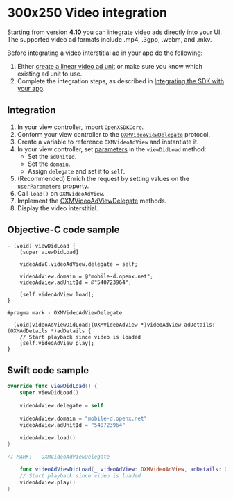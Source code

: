 300x250 Video integration
==============================

Starting from version **4.10** you can integrate video ads directly into your UI. The supported video ad formats include .mp4, .3gpp, .webm, and .mkv.

Before integrating a video interstitial ad in your app do the following:

1.  Either [create a linear video ad unit](https://docs.openx.com/Content/publishers/inventory-adunits-video-linear.html) or make sure you know which existing ad unit to use.
2.  Complete the integration steps, as described in [Integrating the SDK with your app](ios-sdk-integration.md).

Integration
------------------------

1.  In your view controller, import `OpenXSDKCore`.
2.  Conform your view controller to the [`OXMVideoViewDelegate`](ios-sdk-delegates.md#oxminterstitialcontrollerdelegate-protocol) protocol.
3.  Create a variable to reference `OXMVideoAdView` and instantiate it.
4.  In your view controller, set [parameters](ios-sdk-parameters.md) in the `viewDidLoad` method:  
    - Set the `adUnitId`. 
    - Set the `domain`.
    - Assign `delegate` and set it to `self`.
6. (Recommended) Enrich the request by setting values on the [`userParameters`](ios-sdk-parameters.md#oxmuserparameters) property.    
6.  Call `load()` on `OXMVideoAdView`.
7.  Implement the [OXMVideoAdViewDelegate](ios-sdk-delegates.md#OXMVideoAdViewDelegate-protocol) methods.
8.  Display the video interstitial.

Objective-C code sample
------------------------------------

``` objc
- (void) viewDidLoad {
    [super viewDidLoad]
        
    videoAdVC.videoAdView.delegate = self;
        
    videoAdView.domain = @"mobile-d.openx.net";
    videoAdView.adUnitId = @"540723964";
        
    [self.videoAdView load];
}

#pragma mark - OXMVideoAdViewDelegate

- (void)videoAdViewDidLoad:(OXMVideoAdView *)videoAdView adDetails:(OXMAdDetails *)adDetails {
    // Start playback since video is loaded
    [self.videoAdView play];
}
```

Swift code sample
----------------------------

``` swift
override func viewDidLoad() {
    super.viewDidLoad()
     
    videoAdView.delegate = self
        
    videoAdView.domain = "mobile-d.openx.net"
    videoAdView.adUnitId = "540723964"
    	
    videoAdView.load()
}

// MARK: - OXMVideoAdViewDelegate

    func videoAdViewDidLoad(_ videoAdView: OXMVideoAdView, adDetails: OXMAdDetails) {
    // Start playback since video is loaded
    videoAdView.play()
}
```
